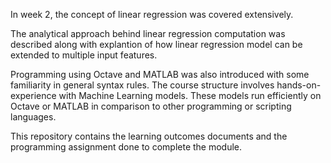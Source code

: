 In week 2, the concept of linear regression was covered extensively.

The analytical approach behind linear regression computation was described along with explantion of 
how linear regression model can be extended to multiple input features. 

Programming using Octave and MATLAB was also introduced with some familiarity in general syntax rules.
The course structure involves hands-on-experience with Machine Learning models.
These models run efficiently on Octave or MATLAB in comparison to other programming or scripting languages. 

This repository contains the learning outcomes documents and the programming assignment done to complete the module.
